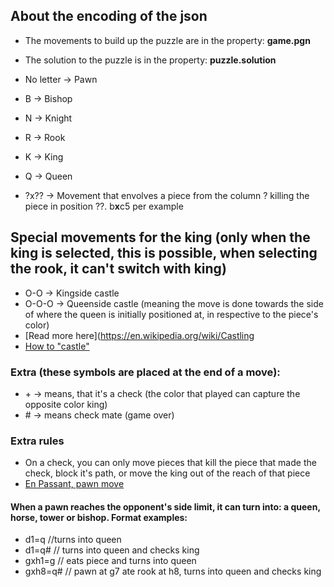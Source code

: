 ## About the encoding of the json
- The movements to build up the puzzle are in the property: **game.pgn**
- The solution to the puzzle is in the property: **puzzle.solution**

- No letter -> Pawn
- B -> Bishop
- N -> Knight
- R -> Rook
- K -> King
- Q -> Queen
- ?x?? -> Movement that envolves a piece from the column ? killing the piece in position ??. b**x**c5 per example

## Special movements for the king (only when the king is selected, this is possible, when selecting the rook, it can't switch with king)
- O-O -> Kingside castle
- O-O-O -> Queenside castle (meaning the move is done towards the side of where the queen is initially positioned at, in respective to the piece's color)
- [Read more here](https://en.wikipedia.org/wiki/Castling
- [How to "castle"](https://youtu.be/4jXQyGaeUV8)

### Extra (these symbols are placed at the end of a move):
- \+ -> means, that it's a check (the color that played can capture the opposite color king)
- \# -> means check mate (game over)

### Extra rules
- On a check, you can only move pieces that kill the piece that made the check, block it's path, or move the king out of the reach of that piece
- [En Passant, pawn move](https://www.youtube.com/watch?v=c_KRIH0wnhE)

#### When a pawn reaches the opponent's side limit, it can turn into: a queen, horse, tower or bishop. Format examples:
- d1=q   //turns into queen
- d1=q#  // turns into queen and checks king
- gxh1=g // eats piece and turns into queen
- gxh8=q# // pawn at g7 ate rook at h8, turns into queen and checks king

